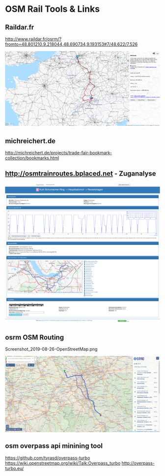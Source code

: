 ﻿# OSM Rail Tools & Links

## Raildar.fr

<http://www.raildar.fr/osrm/?fromto=48.801210,9.218044,48.690734,9.193153#7/48.622/7.526>

![](/pic/Screenshot_2019-08-26-raildar-fr.png)

## michreichert.de

<http://michreichert.de/projects/trade-fair-bookmark-collection/bookmarks.html>

## http://osmtrainroutes.bplaced.net - Zuganalyse 
![](/pic/Screenshot_2019-08-26-Zuganalyse.png)


## osrm OSM Routing 

Screenshot_2019-08-26-OpenStreetMap.png

![](/pic/Screenshot_2019-08-26-OpenStreetMap.png)

## osm overpass api minining tool

<https://github.com/tyrasd/overpass-turbo> 
<https://wiki.openstreetmap.org/wiki/Talk:Overpass_turbo>
<http://overpass-turbo.eu/> 
